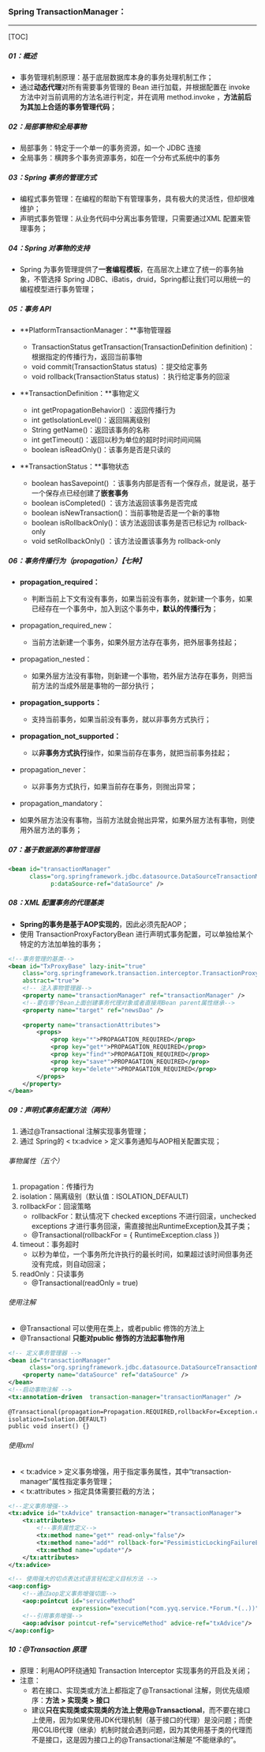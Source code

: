 ### Spring TransactionManager：

------

[TOC]

##### 01：概述

- 事务管理机制原理：基于底层数据库本身的事务处理机制工作；
- 通过**动态代理**对所有需要事务管理的 Bean 进行加载，并根据配置在 invoke 方法中对当前调用的方法名进行判定，并在调用 method.invoke ，**方法前后为其加上合适的事务管理代码**；

##### 02：局部事物和全局事物

- 局部事务：特定于一个单一的事务资源，如一个 JDBC 连接
- 全局事务：横跨多个事务资源事务，如在一个分布式系统中的事务

##### 03：Spring 事务的管理方式

- 编程式事务管理：在编程的帮助下有管理事务，具有极大的灵活性，但却很难维护；
- 声明式事务管理：从业务代码中分离出事务管理，只需要通过XML 配置来管理事务；

##### 04：Spring 对事物的支持

- Spring 为事务管理提供了**一套编程模板**，在高层次上建立了统一的事务抽象，不管选择 Spring JDBC、iBatis，druid，Spring都让我们可以用统一的编程模型进行事务管理；


##### 05：事务 API

- **PlatformTransactionManager：**事物管理器
  - TransactionStatus getTransaction(TransactionDefinition definition)：根据指定的传播行为，返回当前事物
  - void commit(TransactionStatus status) ：提交给定事务
  - void rollback(TransactionStatus status) ：执行给定事务的回滚
  
- **TransactionDefinition：**事物定义
  - int getPropagationBehavior() ：返回传播行为
  - int getIsolationLevel()：返回隔离级别
  - String getName()：返回该事务的名称
  - int getTimeout()：返回以秒为单位的超时时间时间间隔
  - boolean isReadOnly()：该事务是否是只读的
  
- **TransactionStatus：**事物状态
  - boolean hasSavepoint() ：该事务内部是否有一个保存点，就是说，基于一个保存点已经创建了**嵌套事务**
  - boolean isCompleted() ：该方法返回该事务是否完成 
  - boolean isNewTransaction()：当前事物是否是一个新的事物
  - boolean isRollbackOnly()：该方法返回该事务是否已标记为 rollback-only 
  - void setRollbackOnly() ：该方法设置该事务为 rollback-only 

##### 06：事务传播行为（propagation）【七种】

- **propagation_required：**
  - 判断当前上下文有没有事务，如果当前没有事务，就新建一个事务，如果已经存在一个事务中，加入到这个事务中，**默认的传播行为**；
  
- propagation_required_new：
  - 当前方法新建一个事务，如果外层方法存在事务，把外层事务挂起；
  
- propagation_nested：
  - 如果外层方法没有事物，则新建一个事物，若外层方法存在事务，则把当前方法的当成外层是事物的一部分执行；
  
- **propagation_supports：**
  - 支持当前事务，如果当前没有事务，就以非事务方式执行；
  
- **propagation_not_supported：**
  - 以**非事务方式执行**操作，如果当前存在事务，就把当前事务挂起；
  
- propagation_never：
  - 以非事务方式执行，如果当前存在事务，则抛出异常；
  
- propagation_mandatory：
- 如果外层方法没有事物，当前方法就会抛出异常，如果外层方法有事物，则使用外层方法的事务；

##### 07：基于数据源的事物管理器

```xml
<bean id="transactionManager"
      class="org.springframework.jdbc.datasource.DataSourceTransactionManager"
			p:dataSource-ref="dataSource" />
```

##### 08：XML 配置事务的代理基类

- **Spring的事务是基于AOP实现的**，因此必须先配AOP；
- 使用 TransactionProxyFactoryBean 进行声明式事务配置，可以单独给某个特定的方法加单独的事务；

```xml
<!--事务管理的基类-->
<bean id="TxProxyBase" lazy-init="true"
    class="org.springframework.transaction.interceptor.TransactionProxyFactoryBean"
    abstract="true">
  	<!-- 注入事物管理器-->
    <property name="transactionManager" ref="transactionManager" />
    <!--要在哪个Bean上面创建事务代理对象或者直接用Bean parent属性继承-->
	<property name="target" ref="newsDao" />
  
    <property name="transactionAttributes">
        <props>
            <prop key="*">PROPAGATION_REQUIRED</prop>
            <prop key="get*">PROPAGATION_REQUIRED</prop>
            <prop key="find*">PROPAGATION_REQUIRED</prop>
            <prop key="save*">PROPAGATION_REQUIRED</prop>
            <prop key="delete*">PROPAGATION_REQUIRED</prop>
        </props>
    </property>
</bean>
```

##### 09：声明式事务配置方法（两种）

1. 通过@Transactional 注解实现事务管理；
2. 通过 Spring的 < tx:advice > 定义事务通知与AOP相关配置实现；

###### 事物属性（五个）

1. propagation：传播行为
2. isolation：隔离级别（默认值：ISOLATION_DEFAULT)
3. rollbackFor：回滚策略
   - rollbackFor：默认情况下 checked exceptions 不进行回滚，unchecked exceptions 才进行事务回滚，需直接抛出RuntimeException及其子类；
   - @Transactional(rollbackFor = { RuntimeException.class })
4. timeout：事务超时
   -  以秒为单位，一个事务所允许执行的最长时间，如果超过该时间但事务还没有完成，则自动回滚；
5. readOnly：只读事务
   - @Transactional(readOnly = true)

###### 使用注解

- @Transactional 可以使用在类上，或者public 修饰的方法上
- @Transactional **只能对public 修饰的方法起事物作用**

```xml
<!-- 定义事务管理器 -->
<bean id="transactionManager"
      class="org.springframework.jdbc.datasource.DataSourceTransactionManager">
    <property name="dataSource" ref="dataSource" />
</bean>
<!--启动事物注解 -->
<tx:annotation-driven  transaction-manager="transactionManager" />
	
@Transactional(propagation=Propagation.REQUIRED,rollbackFor=Exception.class,timeout=1,
isolation=Isolation.DEFAULT)
public void insert() {}
```

###### 使用xml

- < tx:advice > 定义事务增强，用于指定事务属性，其中“transaction-manager”属性指定事务管理；
- < tx:attributes > 指定具体需要拦截的方法；

```xml
<!--定义事务增强-->
<tx:advice id="txAdvice" transaction-manager="transactionManager">
    <tx:attributes>
        <!--事务属性定义-->
        <tx:method name="get*" read-only="false"/>
        <tx:method name="add*" rollback-for="PessimisticLockingFailureException"/>
        <tx:method name="update*"/>
    </tx:attributes>
</tx:advice>

<!-- 使用强大的切点表达式语言轻松定义目标方法 -->
<aop:config>
    <!--通过aop定义事务增强切面-->
    <aop:pointcut id="serviceMethod" 
                  expression="execution(*com.yyq.service.*Forum.*(..))"/>
    <!--引用事务增强-->
    <aop:advisor pointcut-ref="serviceMethod" advice-ref="txAdvice"/>
</aop:config>
```

##### 10：@Transaction 原理

- 原理：利用AOP环绕通知 Transaction Interceptor 实现事务的开启及关闭；
- 注意：
  - 若在接口、实现类或方法上都指定了@Transactional 注解，则优先级顺序：**方法 > 实现类 > 接口**
  - 建议**只在实现类或实现类的方法上使用@Transactional**，而不要在接口上使用，因为如果使用JDK代理机制（基于接口的代理）是没问题；而使用CGLIB代理（继承）机制时就会遇到问题，因为其使用基于类的代理而不是接口，这是因为接口上的@Transactional注解是“不能继承的”。

